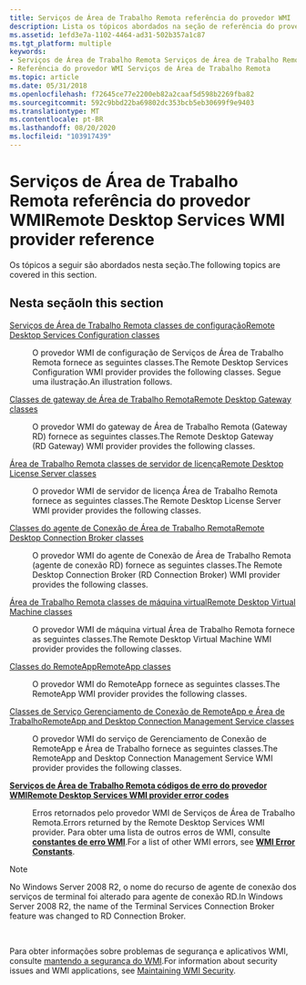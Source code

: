 ```yaml
---
title: Serviços de Área de Trabalho Remota referência do provedor WMI
description: Lista os tópicos abordados na seção de referência do provedor WMI Serviços de Área de Trabalho Remota.
ms.assetid: 1efd3e7a-1102-4464-ad31-502b357a1c87
ms.tgt_platform: multiple
keywords:
- Serviços de Área de Trabalho Remota Serviços de Área de Trabalho Remota, referência do provedor WMI
- Referência do provedor WMI Serviços de Área de Trabalho Remota
ms.topic: article
ms.date: 05/31/2018
ms.openlocfilehash: f72645ce77e2200eb82a2caaf5d598b2269fba82
ms.sourcegitcommit: 592c9bbd22ba69802dc353bcb5eb30699f9e9403
ms.translationtype: MT
ms.contentlocale: pt-BR
ms.lasthandoff: 08/20/2020
ms.locfileid: "103917439"
---
```

# <a name="remote-desktop-services-wmi-provider-reference"></a><span data-ttu-id="8fdce-105">Serviços de Área de Trabalho Remota referência do provedor WMI</span><span class="sxs-lookup"><span data-stu-id="8fdce-105">Remote Desktop Services WMI provider reference</span></span>

<span data-ttu-id="8fdce-106">Os tópicos a seguir são abordados nesta seção.</span><span class="sxs-lookup"><span data-stu-id="8fdce-106">The following topics are covered in this section.</span></span>

## <a name="in-this-section"></a><span data-ttu-id="8fdce-107">Nesta seção</span><span class="sxs-lookup"><span data-stu-id="8fdce-107">In this section</span></span>

<dl> <dt>

[<span data-ttu-id="8fdce-108">Serviços de Área de Trabalho Remota classes de configuração</span><span class="sxs-lookup"><span data-stu-id="8fdce-108">Remote Desktop Services Configuration classes</span></span>](terminal-services-configuration-classes.md)
</dt> <dd>

<span data-ttu-id="8fdce-109">O provedor WMI de configuração de Serviços de Área de Trabalho Remota fornece as seguintes classes.</span><span class="sxs-lookup"><span data-stu-id="8fdce-109">The Remote Desktop Services Configuration WMI provider provides the following classes.</span></span> <span data-ttu-id="8fdce-110">Segue uma ilustração.</span><span class="sxs-lookup"><span data-stu-id="8fdce-110">An illustration follows.</span></span>

</dd> <dt>

[<span data-ttu-id="8fdce-111">Classes de gateway de Área de Trabalho Remota</span><span class="sxs-lookup"><span data-stu-id="8fdce-111">Remote Desktop Gateway classes</span></span>](terminal-services-gateway-classes.md)
</dt> <dd>

<span data-ttu-id="8fdce-112">O provedor WMI do gateway de Área de Trabalho Remota (Gateway RD) fornece as seguintes classes.</span><span class="sxs-lookup"><span data-stu-id="8fdce-112">The Remote Desktop Gateway (RD Gateway) WMI provider provides the following classes.</span></span>

</dd> <dt>

[<span data-ttu-id="8fdce-113">Área de Trabalho Remota classes de servidor de licença</span><span class="sxs-lookup"><span data-stu-id="8fdce-113">Remote Desktop License Server classes</span></span>](terminal-services-license-server-classes.md)
</dt> <dd>

<span data-ttu-id="8fdce-114">O provedor WMI de servidor de licença Área de Trabalho Remota fornece as seguintes classes.</span><span class="sxs-lookup"><span data-stu-id="8fdce-114">The Remote Desktop License Server WMI provider provides the following classes.</span></span>

</dd> <dt>

[<span data-ttu-id="8fdce-115">Classes do agente de Conexão de Área de Trabalho Remota</span><span class="sxs-lookup"><span data-stu-id="8fdce-115">Remote Desktop Connection Broker classes</span></span>](terminal-services-session-broker-classes.md)
</dt> <dd>

<span data-ttu-id="8fdce-116">O provedor WMI do agente de Conexão de Área de Trabalho Remota (agente de conexão RD) fornece as seguintes classes.</span><span class="sxs-lookup"><span data-stu-id="8fdce-116">The Remote Desktop Connection Broker (RD Connection Broker) WMI provider provides the following classes.</span></span>

</dd> <dt>

[<span data-ttu-id="8fdce-117">Área de Trabalho Remota classes de máquina virtual</span><span class="sxs-lookup"><span data-stu-id="8fdce-117">Remote Desktop Virtual Machine classes</span></span>](remote-desktop-virtual-machine-classes.md)
</dt> <dd>

<span data-ttu-id="8fdce-118">O provedor WMI de máquina virtual Área de Trabalho Remota fornece as seguintes classes.</span><span class="sxs-lookup"><span data-stu-id="8fdce-118">The Remote Desktop Virtual Machine WMI provider provides the following classes.</span></span>

</dd> <dt>

[<span data-ttu-id="8fdce-119">Classes do RemoteApp</span><span class="sxs-lookup"><span data-stu-id="8fdce-119">RemoteApp classes</span></span>](terminal-services-remoteapp-classes.md)
</dt> <dd>

<span data-ttu-id="8fdce-120">O provedor WMI do RemoteApp fornece as seguintes classes.</span><span class="sxs-lookup"><span data-stu-id="8fdce-120">The RemoteApp WMI provider provides the following classes.</span></span>

</dd> <dt>

[<span data-ttu-id="8fdce-121">Classes de Serviço Gerenciamento de Conexão de RemoteApp e Área de Trabalho</span><span class="sxs-lookup"><span data-stu-id="8fdce-121">RemoteApp and Desktop Connection Management Service classes</span></span>](remoteapp-and-desktop-connection-management-service-classes.md)
</dt> <dd>

<span data-ttu-id="8fdce-122">O provedor WMI do serviço de Gerenciamento de Conexão de RemoteApp e Área de Trabalho fornece as seguintes classes.</span><span class="sxs-lookup"><span data-stu-id="8fdce-122">The RemoteApp and Desktop Connection Management Service WMI provider provides the following classes.</span></span>

</dd> <dt>

[<span data-ttu-id="8fdce-123">**Serviços de Área de Trabalho Remota códigos de erro do provedor WMI**</span><span class="sxs-lookup"><span data-stu-id="8fdce-123">**Remote Desktop Services WMI provider error codes**</span></span>](terminal-services-wmi-provider-error-codes.md)
</dt> <dd>

<span data-ttu-id="8fdce-124">Erros retornados pelo provedor WMI de Serviços de Área de Trabalho Remota.</span><span class="sxs-lookup"><span data-stu-id="8fdce-124">Errors returned by the Remote Desktop Services WMI provider.</span></span> <span data-ttu-id="8fdce-125">Para obter uma lista de outros erros de WMI, consulte [**constantes de erro WMI**](/windows/desktop/WmiSdk/wmi-error-constants).</span><span class="sxs-lookup"><span data-stu-id="8fdce-125">For a list of other WMI errors, see [**WMI Error Constants**](/windows/desktop/WmiSdk/wmi-error-constants).</span></span>

</dd> </dl>

> [!Note]  
> <span data-ttu-id="8fdce-126">No Windows Server 2008 R2, o nome do recurso de agente de conexão dos serviços de terminal foi alterado para agente de conexão RD.</span><span class="sxs-lookup"><span data-stu-id="8fdce-126">In Windows Server 2008 R2, the name of the Terminal Services Connection Broker feature was changed to RD Connection Broker.</span></span>

 

<span data-ttu-id="8fdce-127">Para obter informações sobre problemas de segurança e aplicativos WMI, consulte [mantendo a segurança do WMI](/windows/desktop/WmiSdk/maintaining-wmi-security).</span><span class="sxs-lookup"><span data-stu-id="8fdce-127">For information about security issues and WMI applications, see [Maintaining WMI Security](/windows/desktop/WmiSdk/maintaining-wmi-security).</span></span>

 

 